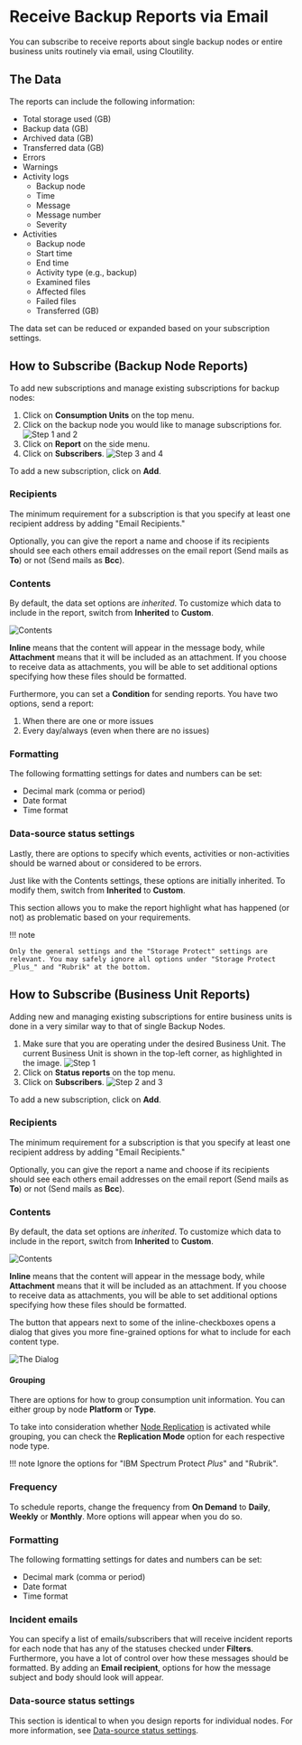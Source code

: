 Receive Backup Reports via Email
========================

You can subscribe to receive reports about single backup nodes or entire business units routinely via email, using Cloutility.

The Data
----------
The reports can include the following information:

- Total storage used (GB)
- Backup data (GB)
- Archived data (GB)
- Transferred data (GB)
- Errors
- Warnings
- Activity logs 
    - Backup node
    - Time
    - Message
    - Message number
    - Severity
- Activities 
    - Backup node
    - Start time
    - End time
    - Activity type (e.g., backup)
    - Examined files
    - Affected files
    - Failed files
    - Transferred (GB)

The data set can be reduced or expanded based on your subscription settings.

How to Subscribe (Backup Node Reports)
------------------

To add new subscriptions and manage existing subscriptions for backup nodes:

1. Click on **Consumption Units** on the top menu.
2. Click on the backup node you would like to manage subscriptions for.
      ![Step 1 and 2](../images/baas-portal-find-sub-button1.png)
3. Click on **Report** on the side menu.
4. Click on **Subscribers**.
      ![Step 3 and 4](../images/baas-portal-find-sub-button2.png)

To add a new subscription, click on **Add**.

### Recipients
The minimum requirement for a subscription is that you specify at least one recipient address by adding "Email Recipients."

Optionally, you can give the report a name and choose if its recipients should see each others email addresses on the email report (Send mails as **To**) or not (Send mails as **Bcc**).

### Contents

By default, the data set options are _inherited_. To customize which data to include in the report, switch from **Inherited** to **Custom**.

![Contents](../images/baas-portal-sub-content-settings.png)

**Inline** means that the content will appear in the message body, while **Attachment** means that it will be included as an attachment. If you choose to receive data as attachments, you will be able to set additional options specifying how these files should be formatted.

Furthermore, you can set a **Condition** for sending reports. You have two options, send a report:

1. When there are one or more issues
2. Every day/always (even when there are no issues)

### Formatting

The following formatting settings for dates and numbers can be set:

- Decimal mark (comma or period)
- Date format
- Time format

### <a name="data-source"></a> Data-source status settings

Lastly, there are options to specify which events, activities or non-activities should be warned about or considered to be errors. 

Just like with the Contents settings, these options are initially inherited. To modify them, switch from **Inherited** to **Custom**.

This section allows you to make the report highlight what has happened (or not) as problematic based on your requirements.

!!! note

    Only the general settings and the "Storage Protect" settings are relevant. You may safely ignore all options under "Storage Protect _Plus_" and "Rubrik" at the bottom.

How to Subscribe (Business Unit Reports)
------------------

Adding new and managing existing subscriptions for entire business units is done in a very similar way to that of single Backup Nodes.

1. Make sure that you are operating under the desired Business Unit. The current Business Unit is shown in the top-left corner, as highlighted in the image.
      ![Step 1](../images/baas-portal-find-bu-sub-button1.png)
2. Click on **Status reports** on the top menu.
3. Click on **Subscribers**.
      ![Step 2 and 3](../images/baas-portal-find-bu-sub-button2.png)

To add a new subscription, click on **Add**.

### Recipients
The minimum requirement for a subscription is that you specify at least one recipient address by adding "Email Recipients."

Optionally, you can give the report a name and choose if its recipients should see each others email addresses on the email report (Send mails as **To**) or not (Send mails as **Bcc**).

### Contents
By default, the data set options are _inherited_. To customize which data to include in the report, switch from **Inherited** to **Custom**.

![Contents](../images/baas-portal-bu-sub-content-settings.png)

**Inline** means that the content will appear in the message body, while **Attachment** means that it will be included as an attachment. If you choose to receive data as attachments, you will be able to set additional options specifying how these files should be formatted.

The button that appears next to some of the inline-checkboxes opens a dialog that gives you more fine-grained options for what to include for each content type.

![The Dialog](../images/baas-portal-ba-sub-content-dialog.png)

#### Grouping

There are options for how to group consumption unit information. You can either group by node **Platform** or **Type**.

To take into consideration whether [Node Replication](https://www.ibm.com/docs/en/storage-protect/8.1.25?topic=commands-query-node-query-nodes#r_cmd_node_query__ndq_fielddesc__title__1) is activated while grouping, you can check the **Replication Mode** option for each respective node type.

!!! note
      Ignore the options for "IBM Spectrum Protect _Plus_" and "Rubrik".

### Frequency

To schedule reports, change the frequency from **On Demand** to **Daily**, **Weekly** or **Monthly**. 
More options will appear when you do so.

### Formatting

The following formatting settings for dates and numbers can be set:

- Decimal mark (comma or period)
- Date format
- Time format

### Incident emails

You can specify a list of emails/subscribers that will receive incident reports for each node that has any of the statuses checked under **Filters**. Furthermore, you have a lot of control over how these messages should be formatted. By adding an **Email recipient**, options for how the message subject and body should look will appear.

### Data-source status settings

This section is identical to when you design reports for individual nodes. For more information, see [Data-source status settings](#data-source).